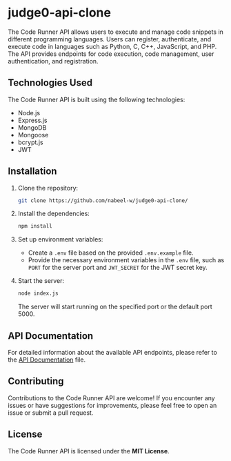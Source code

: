# judge0-api-clone

The Code Runner API allows users to execute and manage code snippets in different programming languages. Users can register, authenticate, and execute code in languages such as Python, C, C++, JavaScript, and PHP. The API provides endpoints for code execution, code management, user authentication, and registration.

## Technologies Used

The Code Runner API is built using the following technologies:

- Node.js
- Express.js
- MongoDB
- Mongoose
- bcrypt.js
- JWT

## Installation

1. Clone the repository:

   ```bash
   git clone https://github.com/nabeel-w/judge0-api-clone/
   ```
2. Install the dependencies:

   ```bash
   npm install
   ```

3. Set up environment variables:
   
   - Create a `.env` file based on the provided `.env.example` file.
   - Provide the necessary environment variables in the `.env` file, such as `PORT` for the server port and `JWT_SECRET` for the JWT secret key.

4. Start the server:

   ```bash
   node index.js
   ```

   The server will start running on the specified port or the default port 5000.

## API Documentation

For detailed information about the available API endpoints, please refer to the [API Documentation](API-Docs.md) file.

## Contributing

Contributions to the Code Runner API are welcome! If you encounter any issues or have suggestions for improvements, please feel free to open an issue or submit a pull request.

## License

The Code Runner API is licensed under the **MIT License**.


